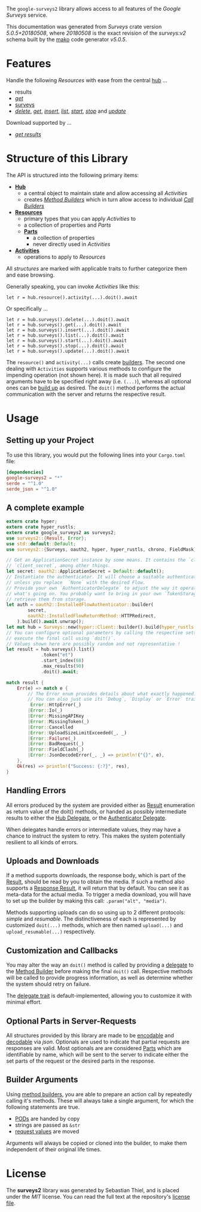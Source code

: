 <!---
DO NOT EDIT !
This file was generated automatically from 'src/generator/templates/api/README.md.mako'
DO NOT EDIT !
-->
The `google-surveys2` library allows access to all features of the *Google Surveys* service.

This documentation was generated from *Surveys* crate version *5.0.5+20180508*, where *20180508* is the exact revision of the *surveys:v2* schema built by the [mako](http://www.makotemplates.org/) code generator *v5.0.5*.
# Features

Handle the following *Resources* with ease from the central [hub](https://docs.rs/google-surveys2/5.0.5+20180508/google_surveys2/Surveys) ... 

* results
 * [*get*](https://docs.rs/google-surveys2/5.0.5+20180508/google_surveys2/api::ResultGetCall)
* [surveys](https://docs.rs/google-surveys2/5.0.5+20180508/google_surveys2/api::Survey)
 * [*delete*](https://docs.rs/google-surveys2/5.0.5+20180508/google_surveys2/api::SurveyDeleteCall), [*get*](https://docs.rs/google-surveys2/5.0.5+20180508/google_surveys2/api::SurveyGetCall), [*insert*](https://docs.rs/google-surveys2/5.0.5+20180508/google_surveys2/api::SurveyInsertCall), [*list*](https://docs.rs/google-surveys2/5.0.5+20180508/google_surveys2/api::SurveyListCall), [*start*](https://docs.rs/google-surveys2/5.0.5+20180508/google_surveys2/api::SurveyStartCall), [*stop*](https://docs.rs/google-surveys2/5.0.5+20180508/google_surveys2/api::SurveyStopCall) and [*update*](https://docs.rs/google-surveys2/5.0.5+20180508/google_surveys2/api::SurveyUpdateCall)


Download supported by ...

* [*get results*](https://docs.rs/google-surveys2/5.0.5+20180508/google_surveys2/api::ResultGetCall)



# Structure of this Library

The API is structured into the following primary items:

* **[Hub](https://docs.rs/google-surveys2/5.0.5+20180508/google_surveys2/Surveys)**
    * a central object to maintain state and allow accessing all *Activities*
    * creates [*Method Builders*](https://docs.rs/google-surveys2/5.0.5+20180508/google_surveys2/client::MethodsBuilder) which in turn
      allow access to individual [*Call Builders*](https://docs.rs/google-surveys2/5.0.5+20180508/google_surveys2/client::CallBuilder)
* **[Resources](https://docs.rs/google-surveys2/5.0.5+20180508/google_surveys2/client::Resource)**
    * primary types that you can apply *Activities* to
    * a collection of properties and *Parts*
    * **[Parts](https://docs.rs/google-surveys2/5.0.5+20180508/google_surveys2/client::Part)**
        * a collection of properties
        * never directly used in *Activities*
* **[Activities](https://docs.rs/google-surveys2/5.0.5+20180508/google_surveys2/client::CallBuilder)**
    * operations to apply to *Resources*

All *structures* are marked with applicable traits to further categorize them and ease browsing.

Generally speaking, you can invoke *Activities* like this:

```Rust,ignore
let r = hub.resource().activity(...).doit().await
```

Or specifically ...

```ignore
let r = hub.surveys().delete(...).doit().await
let r = hub.surveys().get(...).doit().await
let r = hub.surveys().insert(...).doit().await
let r = hub.surveys().list(...).doit().await
let r = hub.surveys().start(...).doit().await
let r = hub.surveys().stop(...).doit().await
let r = hub.surveys().update(...).doit().await
```

The `resource()` and `activity(...)` calls create [builders][builder-pattern]. The second one dealing with `Activities` 
supports various methods to configure the impending operation (not shown here). It is made such that all required arguments have to be 
specified right away (i.e. `(...)`), whereas all optional ones can be [build up][builder-pattern] as desired.
The `doit()` method performs the actual communication with the server and returns the respective result.

# Usage

## Setting up your Project

To use this library, you would put the following lines into your `Cargo.toml` file:

```toml
[dependencies]
google-surveys2 = "*"
serde = "^1.0"
serde_json = "^1.0"
```

## A complete example

```Rust
extern crate hyper;
extern crate hyper_rustls;
extern crate google_surveys2 as surveys2;
use surveys2::{Result, Error};
use std::default::Default;
use surveys2::{Surveys, oauth2, hyper, hyper_rustls, chrono, FieldMask};

// Get an ApplicationSecret instance by some means. It contains the `client_id` and 
// `client_secret`, among other things.
let secret: oauth2::ApplicationSecret = Default::default();
// Instantiate the authenticator. It will choose a suitable authentication flow for you, 
// unless you replace  `None` with the desired Flow.
// Provide your own `AuthenticatorDelegate` to adjust the way it operates and get feedback about 
// what's going on. You probably want to bring in your own `TokenStorage` to persist tokens and
// retrieve them from storage.
let auth = oauth2::InstalledFlowAuthenticator::builder(
        secret,
        oauth2::InstalledFlowReturnMethod::HTTPRedirect,
    ).build().await.unwrap();
let mut hub = Surveys::new(hyper::Client::builder().build(hyper_rustls::HttpsConnectorBuilder::new().with_native_roots().unwrap().https_or_http().enable_http1().build()), auth);
// You can configure optional parameters by calling the respective setters at will, and
// execute the final call using `doit()`.
// Values shown here are possibly random and not representative !
let result = hub.surveys().list()
             .token("et")
             .start_index(68)
             .max_results(90)
             .doit().await;

match result {
    Err(e) => match e {
        // The Error enum provides details about what exactly happened.
        // You can also just use its `Debug`, `Display` or `Error` traits
         Error::HttpError(_)
        |Error::Io(_)
        |Error::MissingAPIKey
        |Error::MissingToken(_)
        |Error::Cancelled
        |Error::UploadSizeLimitExceeded(_, _)
        |Error::Failure(_)
        |Error::BadRequest(_)
        |Error::FieldClash(_)
        |Error::JsonDecodeError(_, _) => println!("{}", e),
    },
    Ok(res) => println!("Success: {:?}", res),
}

```
## Handling Errors

All errors produced by the system are provided either as [Result](https://docs.rs/google-surveys2/5.0.5+20180508/google_surveys2/client::Result) enumeration as return value of
the doit() methods, or handed as possibly intermediate results to either the 
[Hub Delegate](https://docs.rs/google-surveys2/5.0.5+20180508/google_surveys2/client::Delegate), or the [Authenticator Delegate](https://docs.rs/yup-oauth2/*/yup_oauth2/trait.AuthenticatorDelegate.html).

When delegates handle errors or intermediate values, they may have a chance to instruct the system to retry. This 
makes the system potentially resilient to all kinds of errors.

## Uploads and Downloads
If a method supports downloads, the response body, which is part of the [Result](https://docs.rs/google-surveys2/5.0.5+20180508/google_surveys2/client::Result), should be
read by you to obtain the media.
If such a method also supports a [Response Result](https://docs.rs/google-surveys2/5.0.5+20180508/google_surveys2/client::ResponseResult), it will return that by default.
You can see it as meta-data for the actual media. To trigger a media download, you will have to set up the builder by making
this call: `.param("alt", "media")`.

Methods supporting uploads can do so using up to 2 different protocols: 
*simple* and *resumable*. The distinctiveness of each is represented by customized 
`doit(...)` methods, which are then named `upload(...)` and `upload_resumable(...)` respectively.

## Customization and Callbacks

You may alter the way an `doit()` method is called by providing a [delegate](https://docs.rs/google-surveys2/5.0.5+20180508/google_surveys2/client::Delegate) to the 
[Method Builder](https://docs.rs/google-surveys2/5.0.5+20180508/google_surveys2/client::CallBuilder) before making the final `doit()` call. 
Respective methods will be called to provide progress information, as well as determine whether the system should 
retry on failure.

The [delegate trait](https://docs.rs/google-surveys2/5.0.5+20180508/google_surveys2/client::Delegate) is default-implemented, allowing you to customize it with minimal effort.

## Optional Parts in Server-Requests

All structures provided by this library are made to be [encodable](https://docs.rs/google-surveys2/5.0.5+20180508/google_surveys2/client::RequestValue) and 
[decodable](https://docs.rs/google-surveys2/5.0.5+20180508/google_surveys2/client::ResponseResult) via *json*. Optionals are used to indicate that partial requests are responses 
are valid.
Most optionals are are considered [Parts](https://docs.rs/google-surveys2/5.0.5+20180508/google_surveys2/client::Part) which are identifiable by name, which will be sent to 
the server to indicate either the set parts of the request or the desired parts in the response.

## Builder Arguments

Using [method builders](https://docs.rs/google-surveys2/5.0.5+20180508/google_surveys2/client::CallBuilder), you are able to prepare an action call by repeatedly calling it's methods.
These will always take a single argument, for which the following statements are true.

* [PODs][wiki-pod] are handed by copy
* strings are passed as `&str`
* [request values](https://docs.rs/google-surveys2/5.0.5+20180508/google_surveys2/client::RequestValue) are moved

Arguments will always be copied or cloned into the builder, to make them independent of their original life times.

[wiki-pod]: http://en.wikipedia.org/wiki/Plain_old_data_structure
[builder-pattern]: http://en.wikipedia.org/wiki/Builder_pattern
[google-go-api]: https://github.com/google/google-api-go-client

# License
The **surveys2** library was generated by Sebastian Thiel, and is placed 
under the *MIT* license.
You can read the full text at the repository's [license file][repo-license].

[repo-license]: https://github.com/Byron/google-apis-rsblob/main/LICENSE.md

